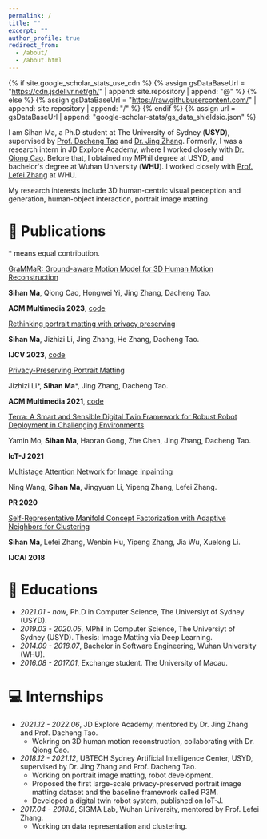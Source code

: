 ```yaml
---
permalink: /
title: ""
excerpt: ""
author_profile: true
redirect_from: 
  - /about/
  - /about.html
---
```


{% if site.google_scholar_stats_use_cdn %}
{% assign gsDataBaseUrl = "https://cdn.jsdelivr.net/gh/" | append: site.repository | append: "@" %}
{% else %}
{% assign gsDataBaseUrl = "https://raw.githubusercontent.com/" | append: site.repository | append: "/" %}
{% endif %}
{% assign url = gsDataBaseUrl | append: "google-scholar-stats/gs_data_shieldsio.json" %}

<span class='anchor' id='about-me'></span>
I am Sihan Ma, a Ph.D student at The University of Sydney (<strong>USYD</strong>), supervised by <a href="https://scholar.google.com/citations?user=RwlJNLcAAAAJ&hl=en">Prof. Dacheng Tao</a> and <a href="https://scholar.google.com.hk/citations?user=9jH5v74AAAAJ">Dr. Jing Zhang</a>. Formerly, I was a research intern in JD Explore Academy, where I worked closely with <a href="https://qiongcao.github.io/">Dr. Qiong Cao</a>. Before that, I obtained my MPhil degree at USYD, and bachelor's degree at Wuhan University (<strong>WHU</strong>). I worked closely with <a href="https://scholar.google.com/citations?user=BLKHwNwAAAAJ">Prof. Lefei Zhang</a> at WHU. 

My research interests include 3D human-centric visual perception and generation, human-object interaction, portrait image matting. 

<!-- # 🔥 News
- *2022.02*: &nbsp;🎉🎉 Lorem ipsum dolor sit amet, consectetur adipiscing elit. Vivamus ornare aliquet ipsum, ac tempus justo dapibus sit amet. 
- *2022.02*: &nbsp;🎉🎉 Lorem ipsum dolor sit amet, consectetur adipiscing elit. Vivamus ornare aliquet ipsum, ac tempus justo dapibus sit amet.  -->

# 📝 Publications 

\* means equal contribution.

[GraMMaR: Ground-aware Motion Model for 3D Human Motion Reconstruction](https://arxiv.org/abs/2306.16736)

**Sihan Ma**, Qiong Cao, Hongwei Yi, Jing Zhang, Dacheng Tao.

**ACM Multimedia 2023**, [code](https://github.com/xymsh/GraMMaR)


[Rethinking portrait matting with privacy preserving](https://arxiv.org/abs/2203.16828)

**Sihan Ma**, Jizhizi Li, Jing Zhang, He Zhang, Dacheng Tao.

**IJCV 2023**, [code](https://github.com/ViTAE-Transformer/P3M-Net)


[Privacy-Preserving Portrait Matting](https://arxiv.org/pdf/2104.14222.pdf)

Jizhizi Li\*, **Sihan Ma**\*, Jing Zhang, Dacheng Tao.

**ACM Multimedia 2021**, [code](https://github.com/JizhiziLi/P3M)


[Terra: A Smart and Sensible Digital Twin Framework for Robust Robot Deployment in Challenging Environments](https://ieeexplore.ieee.org/document/9386242)

Yamin Mo, **Sihan Ma**, Haoran Gong, Zhe Chen, Jing Zhang, Dacheng Tao.

**IoT-J 2021**


[Multistage Attention Network for Image Inpainting](https://www.sciencedirect.com/science/article/abs/pii/S003132032030251X)

Ning Wang, **Sihan Ma**, Jingyuan Li, Yipeng Zhang, Lefei Zhang.

**PR 2020**


[Self-Representative Manifold Concept Factorization with Adaptive Neighbors for Clustering](https://www.ijcai.org/proceedings/2018/352)

**Sihan Ma**, Lefei Zhang, Wenbin Hu, Yipeng Zhang, Jia Wu, Xuelong Li.

**IJCAI 2018**


# 📖 Educations
- *2021.01 - now*, Ph.D in Computer Science, The Universiyt of Sydney (USYD).
- *2019.03 - 2020.05*, MPhil in Computer Science, The Universiyt of Sydney (USYD). Thesis: Image Matting via Deep Learning. 
- *2014.09 - 2018.07*, Bachelor in Software Engineering, Wuhan University (WHU).
- *2016.08 - 2017.01*, Exchange student. The University of Macau.

# 💻 Internships
- *2021.12 - 2022.06*, JD Explore Academy, mentored by Dr. Jing Zhang and Prof. Dacheng Tao. 
  - Wokring on 3D human motion reconstruction, collaborating with Dr. Qiong Cao.
- *2018.12 - 2021.12*, UBTECH Sydney Artificial Intelligence Center, USYD, supervised by Dr. Jing Zhang and Prof. Dacheng Tao. 
  - Working on portrait image matting, robot development. 
  - Proposed the first large-scale privacy-preserved portrait image matting dataset and the baseline framework called P3M. 
  - Developed a digital twin robot system, published on IoT-J.
- *2017.04 - 2018.8*, SIGMA Lab, Wuhan University, mentored by Prof. Lefei Zhang. 
  - Working on data representation and clustering.